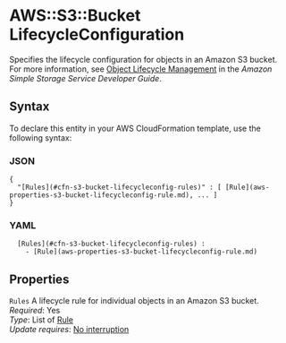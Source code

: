 # AWS::S3::Bucket LifecycleConfiguration<a name="aws-properties-s3-bucket-lifecycleconfig"></a>

Specifies the lifecycle configuration for objects in an Amazon S3 bucket\. For more information, see [Object Lifecycle Management](https://docs.aws.amazon.com/AmazonS3/latest/dev/object-lifecycle-mgmt.html) in the *Amazon Simple Storage Service Developer Guide*\.

## Syntax<a name="aws-properties-s3-bucket-lifecycleconfig-syntax"></a>

To declare this entity in your AWS CloudFormation template, use the following syntax:

### JSON<a name="aws-properties-s3-bucket-lifecycleconfig-syntax.json"></a>

```
{
  "[Rules](#cfn-s3-bucket-lifecycleconfig-rules)" : [ [Rule](aws-properties-s3-bucket-lifecycleconfig-rule.md), ... ]
}
```

### YAML<a name="aws-properties-s3-bucket-lifecycleconfig-syntax.yaml"></a>

```
﻿  [Rules](#cfn-s3-bucket-lifecycleconfig-rules) : 
    - [Rule](aws-properties-s3-bucket-lifecycleconfig-rule.md)
```

## Properties<a name="aws-properties-s3-bucket-lifecycleconfig-properties"></a>

`Rules`  <a name="cfn-s3-bucket-lifecycleconfig-rules"></a>
A lifecycle rule for individual objects in an Amazon S3 bucket\.  
*Required*: Yes  
*Type*: List of [Rule](aws-properties-s3-bucket-lifecycleconfig-rule.md)  
*Update requires*: [No interruption](https://docs.aws.amazon.com/AWSCloudFormation/latest/UserGuide/using-cfn-updating-stacks-update-behaviors.html#update-no-interrupt)